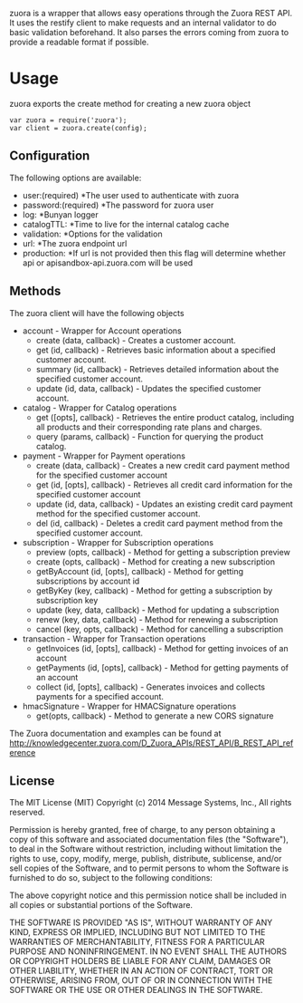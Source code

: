 zuora is a wrapper that allows easy operations through the Zuora REST API.
It uses the restify client to make requests and an internal validator to do basic validation beforehand.
It also parses the errors coming from zuora to provide a readable format if possible.

# Usage

zuora exports the create method for creating a new zuora object

    var zuora = require('zuora');
    var client = zuora.create(config);

## Configuration

The following options are available:

+ user:(required)  *The user used to authenticate with zuora
+ password:(required) *The password for zuora user
+ log: *Bunyan logger
+ catalogTTL: *Time to live for the internal catalog cache
+ validation: *Options for the validation
+ url: *The zuora endpoint url
+ production: *If url is not provided then this flag will determine whether api or apisandbox-api.zuora.com will be used

## Methods

The zuora client will have the following objects

+ account - Wrapper for Account operations
    + create (data, callback) - Creates a customer account.
    + get (id, callback) - Retrieves basic information about a specified customer account.
    + summary (id, callback) - Retrieves detailed information about the specified customer account.
    + update (id, data, callback) - Updates the specified customer account.
+ catalog - Wrapper for Catalog operations
	+ get ([opts], callback) - Retrieves the entire product catalog, including all products and their corresponding rate plans and charges.
	+ query (params, callback) - Function for querying the product catalog.
+ payment - Wrapper for Payment operations
    + create (data, callback) - Creates a new credit card payment method for the specified customer account
    + get (id, [opts], callback) - Retrieves all credit card information for the specified customer account
    + update (id, data, callback) - Updates an existing credit card payment method for the specified customer account.
    + del (id, callback) - Deletes a credit card payment method from the specified customer account.
+ subscription - Wrapper for Subscription operations
	+ preview (opts, callback) - Method for getting a subscription preview
	+ create (opts, callback) - Method for creating a new subscription
	+ getByAccount (id, [opts], callback) - Method for getting subscriptions by account id
	+ getByKey (key, callback) - Method for getting a subscription by subscription key
	+ update (key, data, callback) - Method for updating a subscription
	+ renew (key, data, callback) - Method for renewing a subscription
	+ cancel (key, opts, callback) - Method for cancelling a subscription
+ transaction - Wrapper for Transaction operations
	+ getInvoices (id, [opts], callback) - Method for getting invoices of an account
	+ getPayments (id, [opts], callback) - Method for getting payments of an account
	+ collect (id, [opts], callback) - Generates invoices and collects payments for a specified account.
+ hmacSignature - Wrapper for HMACSignature operations
	+ get(opts, callback) - Method to generate a new CORS signature

The Zuora documentation and examples can be found at
http://knowledgecenter.zuora.com/D_Zuora_APIs/REST_API/B_REST_API_reference

## License

The MIT License (MIT)
Copyright (c) 2014 Message Systems, Inc., All rights reserved.

Permission is hereby granted, free of charge, to any person obtaining a copy of
this software and associated documentation files (the "Software"), to deal in
the Software without restriction, including without limitation the rights to
use, copy, modify, merge, publish, distribute, sublicense, and/or sell copies of
the Software, and to permit persons to whom the Software is furnished to do so,
subject to the following conditions:

The above copyright notice and this permission notice shall be included in all
copies or substantial portions of the Software.

THE SOFTWARE IS PROVIDED "AS IS", WITHOUT WARRANTY OF ANY KIND, EXPRESS OR
IMPLIED, INCLUDING BUT NOT LIMITED TO THE WARRANTIES OF MERCHANTABILITY,
FITNESS FOR A PARTICULAR PURPOSE AND NONINFRINGEMENT. IN NO EVENT SHALL THE
AUTHORS OR COPYRIGHT HOLDERS BE LIABLE FOR ANY CLAIM, DAMAGES OR OTHER
LIABILITY, WHETHER IN AN ACTION OF CONTRACT, TORT OR OTHERWISE, ARISING FROM,
OUT OF OR IN CONNECTION WITH THE SOFTWARE OR THE USE OR OTHER DEALINGS IN THE
SOFTWARE.
